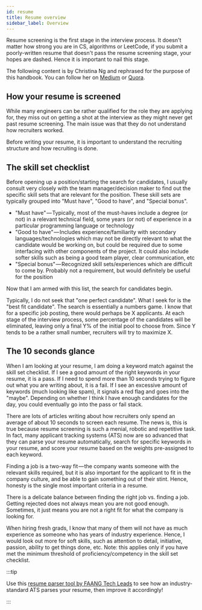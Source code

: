 ```yaml
---
id: resume
title: Resume overview
sidebar_label: Overview
---
```


Resume screening is the first stage in the interview process. It doesn't matter how strong you are in CS, algorithms or LeetCode, if you submit a poorly-written resume that doesn't pass the resume screening stage, your hopes are dashed. Hence it is important to nail this stage.

The following content is by Christina Ng and rephrased for the purpose of this handbook. You can follow her on [Medium](https://medium.com/@christinang89) or [Quora](https://www.quora.com/profile/Christina-Ng).

## How your resume is screened

While many engineers can be rather qualified for the role they are applying for, they miss out on getting a shot at the interview as they might never get past resume screening. The main issue was that they do not understand how recruiters worked.

Before writing your resume, it is important to understand the recruiting structure and how recruiting is done.

## The skill set checklist

Before opening up a position/starting the search for candidates, I usually consult very closely with the team manager/decision maker to find out the specific skill sets that are relevant for the position. These skill sets are typically grouped into "Must have", "Good to have", and "Special bonus".

- "Must have" — Typically, most of the must-haves include a degree (or not) in a relevant technical field, some years (or not) of experience in a particular programming language or technology
- "Good to have" — Includes experience/familiarity with secondary languages/technologies which may not be directly relevant to what the candidate would be working on, but could be required due to some interfacing with other components of the project. It could also include softer skills such as being a good team player, clear communication, etc
- "Special bonus" — Recognized skill sets/experiences which are difficult to come by. Probably not a requirement, but would definitely be useful for the position

Now that I am armed with this list, the search for candidates begin.

Typically, I do not seek that "one perfect candidate". What I seek for is the "best fit candidate". The search is essentially a numbers game. I know that for a specific job posting, there would perhaps be X applicants. At each stage of the interview process, some percentage of the candidates will be eliminated, leaving only a final Y% of the initial pool to choose from. Since Y tends to be a rather small number, recruiters will try to maximize X.

## The 10 seconds glance

When I am looking at your resume, I am doing a keyword match against the skill set checklist. If I see a good amount of the right keywords in your resume, it is a pass. If I need to spend more than 10 seconds trying to figure out what you are writing about, it is a fail. If I see an excessive amount of keywords (much looking like spam), it signals a red flag and goes into the "maybe". Depending on whether I think I have enough candidates for the day, you could eventually go into the pass or fail stack.

There are lots of articles writing about how recruiters only spend an average of about 10 seconds to screen each resume. The news is, this is true because resume screening is such a menial, robotic and repetitive task. In fact, many applicant tracking systems (ATS) now are so advanced that they can parse your resume automatically, search for specific keywords in your resume, and score your resume based on the weights pre-assigned to each keyword.

Finding a job is a two-way fit — the company wants someone with the relevant skills required, but it is also important for the applicant to fit in the company culture, and be able to gain something out of their stint. Hence, honesty is the single most important criteria in a resume.

There is a delicate balance between finding the right job vs. finding a job. Getting rejected does not always mean you are not good enough. Sometimes, it just means you are not a right fit for what the company is looking for.

When hiring fresh grads, I know that many of them will not have as much experience as someone who has years of industry experience. Hence, I would look out more for soft skills, such as attention to detail, initiative, passion, ability to get things done, etc. Note: this applies only if you have met the minimum threshold of proficiency/competency in the skill set checklist.

:::tip

Use this [resume parser tool by FAANG Tech Leads](https://www.faangtechleads.com/resume/check?utm_source=techinterviewhandbook&utm_medium=referral&utm_content=resume_parser&aff=1e80c401fe7e2) to see how an industry-standard ATS parses your resume, then improve it accordingly!

:::
